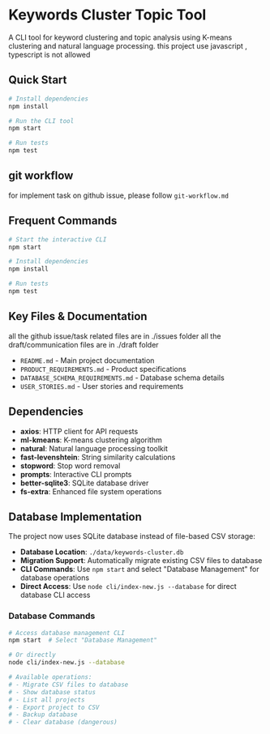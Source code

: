 # Keywords Cluster Topic Tool

A CLI tool for keyword clustering and topic analysis using K-means clustering and natural language processing.
this project use javascript , typescript is not allowed
## Quick Start

```bash
# Install dependencies
npm install

# Run the CLI tool
npm start

# Run tests
npm test
```
## git workflow
for implement task on github issue, please follow `git-workflow.md`

## Frequent Commands

```bash
# Start the interactive CLI
npm start

# Install dependencies
npm install

# Run tests
npm test
```

## Key Files & Documentation
all the github issue/task related files are in ./issues folder
all the draft/communication files are in ./draft folder
- `README.md` - Main project documentation
- `PRODUCT_REQUIREMENTS.md` - Product specifications
- `DATABASE_SCHEMA_REQUIREMENTS.md` - Database schema details
- `USER_STORIES.md` - User stories and requirements

## Dependencies

- **axios**: HTTP client for API requests
- **ml-kmeans**: K-means clustering algorithm
- **natural**: Natural language processing toolkit
- **fast-levenshtein**: String similarity calculations
- **stopword**: Stop word removal
- **prompts**: Interactive CLI prompts
- **better-sqlite3**: SQLite database driver
- **fs-extra**: Enhanced file system operations

## Database Implementation

The project now uses SQLite database instead of file-based CSV storage:

- **Database Location**: `./data/keywords-cluster.db`
- **Migration Support**: Automatically migrate existing CSV files to database
- **CLI Commands**: Use `npm start` and select "Database Management" for database operations
- **Direct Access**: Use `node cli/index-new.js --database` for direct database CLI access

### Database Commands
```bash
# Access database management CLI
npm start  # Select "Database Management"

# Or directly
node cli/index-new.js --database

# Available operations:
# - Migrate CSV files to database
# - Show database status  
# - List all projects
# - Export project to CSV
# - Backup database
# - Clear database (dangerous)
```